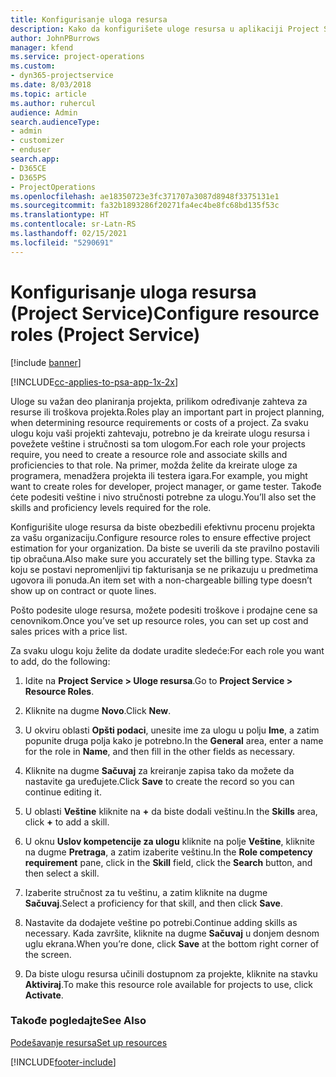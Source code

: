 ```yaml
---
title: Konfigurisanje uloga resursa
description: Kako da konfigurišete uloge resursa u aplikaciji Project Service
author: JohnPBurrows
manager: kfend
ms.service: project-operations
ms.custom:
- dyn365-projectservice
ms.date: 8/03/2018
ms.topic: article
ms.author: ruhercul
audience: Admin
search.audienceType:
- admin
- customizer
- enduser
search.app:
- D365CE
- D365PS
- ProjectOperations
ms.openlocfilehash: ae18350723e3fc371707a3087d8948f3375131e1
ms.sourcegitcommit: fa32b1893286f20271fa4ec4be8fc68bd135f53c
ms.translationtype: HT
ms.contentlocale: sr-Latn-RS
ms.lasthandoff: 02/15/2021
ms.locfileid: "5290691"
---
```

# <a name="configure-resource-roles-project-service"></a><span data-ttu-id="00f23-103">Konfigurisanje uloga resursa (Project Service)</span><span class="sxs-lookup"><span data-stu-id="00f23-103">Configure resource roles (Project Service)</span></span>

[!include [banner](../includes/psa-now-project-operations.md)]

[!INCLUDE[cc-applies-to-psa-app-1x-2x](../includes/cc-applies-to-psa-app-1x-2x.md)]

<span data-ttu-id="00f23-104">Uloge su važan deo planiranja projekta, prilikom određivanje zahteva za resurse ili troškova projekta.</span><span class="sxs-lookup"><span data-stu-id="00f23-104">Roles play an important part in project planning, when determining resource requirements or costs of a project.</span></span> <span data-ttu-id="00f23-105">Za svaku ulogu koju vaši projekti zahtevaju, potrebno je da kreirate ulogu resursa i povežete veštine i stručnosti sa tom ulogom.</span><span class="sxs-lookup"><span data-stu-id="00f23-105">For each role your projects require, you need to create a resource role and associate skills and proficiencies to that role.</span></span> <span data-ttu-id="00f23-106">Na primer, možda želite da kreirate uloge za programera, menadžera projekta ili testera igara.</span><span class="sxs-lookup"><span data-stu-id="00f23-106">For example, you might want to create roles for developer, project manager, or game tester.</span></span> <span data-ttu-id="00f23-107">Takođe ćete podesiti veštine i nivo stručnosti potrebne za ulogu.</span><span class="sxs-lookup"><span data-stu-id="00f23-107">You’ll also set the skills and proficiency levels required for the role.</span></span>  
  
 <span data-ttu-id="00f23-108">Konfigurišite uloge resursa da biste obezbedili efektivnu procenu projekta za vašu organizaciju.</span><span class="sxs-lookup"><span data-stu-id="00f23-108">Configure resource roles to ensure effective project estimation for your organization.</span></span>  <span data-ttu-id="00f23-109">Da biste se uverili da ste pravilno postavili tip obračuna.</span><span class="sxs-lookup"><span data-stu-id="00f23-109">Also make sure you accurately set the billing type.</span></span> <span data-ttu-id="00f23-110">Stavka za koju se postavi nepromenljivi tip fakturisanja se ne prikazuju u predmetima ugovora ili ponuda.</span><span class="sxs-lookup"><span data-stu-id="00f23-110">An item set with a non-chargeable billing type doesn’t show up on contract or quote lines.</span></span>  
  
 <span data-ttu-id="00f23-111">Pošto podesite uloge resursa, možete podesiti troškove i prodajne cene sa cenovnikom.</span><span class="sxs-lookup"><span data-stu-id="00f23-111">Once you’ve set up resource roles, you can set up cost and sales prices with a price list.</span></span>  
  
 <span data-ttu-id="00f23-112">Za svaku ulogu koju želite da dodate uradite sledeće:</span><span class="sxs-lookup"><span data-stu-id="00f23-112">For each role you want to add, do the following:</span></span>  
  
1.  <span data-ttu-id="00f23-113">Idite na **Project Service > Uloge resursa**.</span><span class="sxs-lookup"><span data-stu-id="00f23-113">Go to **Project Service > Resource Roles**.</span></span>  
  
2.  <span data-ttu-id="00f23-114">Kliknite na dugme **Novo**.</span><span class="sxs-lookup"><span data-stu-id="00f23-114">Click **New**.</span></span>  
  
3.  <span data-ttu-id="00f23-115">U okviru oblasti **Opšti podaci**, unesite ime za ulogu u polju **Ime**, a zatim popunite druga polja kako je potrebno.</span><span class="sxs-lookup"><span data-stu-id="00f23-115">In the **General** area, enter a name for the role in **Name**, and then fill in the other fields as necessary.</span></span>  
  
4.  <span data-ttu-id="00f23-116">Kliknite na dugme **Sačuvaj** za kreiranje zapisa tako da možete da nastavite ga uređujete.</span><span class="sxs-lookup"><span data-stu-id="00f23-116">Click **Save** to create the record so you can continue editing it.</span></span>  
  
5.  <span data-ttu-id="00f23-117">U oblasti **Veštine** kliknite na **+** da biste dodali veštinu.</span><span class="sxs-lookup"><span data-stu-id="00f23-117">In the **Skills** area, click **+** to add a skill.</span></span>  
  
6.  <span data-ttu-id="00f23-118">U oknu **Uslov kompetencije za ulogu** kliknite na polje **Veštine**, kliknite na dugme **Pretraga**, a zatim izaberite veštinu.</span><span class="sxs-lookup"><span data-stu-id="00f23-118">In the **Role competency requirement** pane, click in the **Skill** field, click the **Search** button, and then select a skill.</span></span>  
  
7.  <span data-ttu-id="00f23-119">Izaberite stručnost za tu veštinu, a zatim kliknite na dugme **Sačuvaj**.</span><span class="sxs-lookup"><span data-stu-id="00f23-119">Select a proficiency for that skill, and then click **Save**.</span></span>  
  
8.  <span data-ttu-id="00f23-120">Nastavite da dodajete veštine po potrebi.</span><span class="sxs-lookup"><span data-stu-id="00f23-120">Continue adding skills as necessary.</span></span> <span data-ttu-id="00f23-121">Kada završite, kliknite na dugme **Sačuvaj** u donjem desnom uglu ekrana.</span><span class="sxs-lookup"><span data-stu-id="00f23-121">When you’re done, click **Save** at the bottom right corner of the screen.</span></span>  
  
9. <span data-ttu-id="00f23-122">Da biste ulogu resursa učinili dostupnom za projekte, kliknite na stavku **Aktiviraj**.</span><span class="sxs-lookup"><span data-stu-id="00f23-122">To make this resource role available for projects to use, click **Activate**.</span></span>  
  
### <a name="see-also"></a><span data-ttu-id="00f23-123">Takođe pogledajte</span><span class="sxs-lookup"><span data-stu-id="00f23-123">See Also</span></span>  
 [<span data-ttu-id="00f23-124">Podešavanje resursa</span><span class="sxs-lookup"><span data-stu-id="00f23-124">Set up resources</span></span>](../psa/set-up-resources.md)


[!INCLUDE[footer-include](../includes/footer-banner.md)]